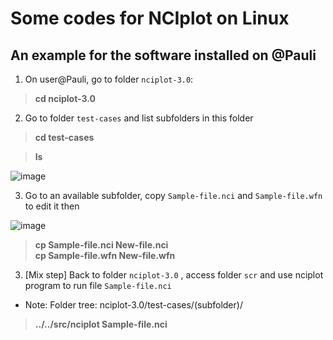 # Some codes for NCIplot on Linux

## An example for the software installed on @Pauli

1. On user@Pauli, go to folder `nciplot-3.0`:

> **cd nciplot-3.0**

2. Go to folder `test-cases` and list subfolders in this folder

> **cd test-cases**

> **ls**

![image](https://user-images.githubusercontent.com/69685019/165224134-04286a8b-e700-4491-ba7f-b90dd33ec6cc.png)

3. Go to an available subfolder, copy `Sample-file.nci` and `Sample-file.wfn` to edit it then

![image](https://user-images.githubusercontent.com/69685019/165229835-deac90a0-5eac-4529-b5f6-9382f98286a3.png)

> **cp Sample-file.nci New-file.nci** <br>
> **cp Sample-file.wfn New-file.wfn**

3. [Mix step] Back to folder `nciplot-3.0` , access folder `scr` and use nciplot program to run file `Sample-file.nci`

* Note: Folder tree: nciplot-3.0/test-cases/(subfolder)/

> **../../src/nciplot Sample-file.nci**
